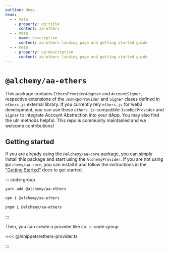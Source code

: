 ```yaml
---
outline: deep
head:
  - - meta
    - property: og:title
      content: aa-ethers
  - - meta
    - name: description
      content: aa-ethers landing page and getting started guide
  - - meta
    - property: og:description
      content: aa-ethers landing page and getting started guide
---
```


# `@alchemy/aa-ethers`

This package contains `EthersProviderAdapter` and `AccountSigner`, respective extensions of the `JsonRpcProvider` and `Signer` clases defined in `ethers.js` external library. If you currently rely `ethers.js` for web3 development, you can use these `ethers.js`-compatible `JsonRpcProvider` and `Signer` to integrate Account Abstraction into your dApp. You may also find the util methods helpful. This repo is community maintained and we welcome contributions!

## Getting started

If you are already using the `@alchemy/aa-core` package, you can simply install this package and start using the `AlchemyProvider`. If you are not using `@alchemy/aa-core`, you can install it and follow the instructions in the ["Getting Started"](/getting-started) docs to get started.

::: code-group

```bash [yarn]
yarn add @alchemy/aa-ethers
```

```bash [npm]
npm i @alchemy/aa-ethers
```

```bash [pnpm]
pnpm i @alchemy/aa-ethers
```

:::

Then, you can create a provider like so:
::: code-group

<<< @/snippets/ethers-provider.ts

:::

